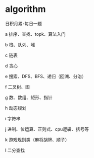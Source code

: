# algorithm
日积月累-每日一题

a 排序、查找、topk、算法入门

b 栈、队列、堆

c 链表

d 贪心

e 搜索、DFS、BFS、递归（回溯、分治）

f 二叉树、图

g 数、数组、矩形、指针

h 动态规划

i 字符串

j 进制、位运算、正则式、cpu逻辑、括号等

k 游戏规则类（麻将胡牌、顺子）

l 二分查找
